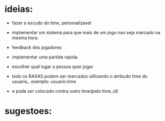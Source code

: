 # ideias:

- fazer o escudo do time, personalizavel

- implementar um sistema para que mais de um jogo nao seja marcado na mesma hora.

- feedback dos jogadores

- implementar uma partida rapida.

- escolher qual lugar a pessoa quer jogar

- todo os RAXAS podem ser marcados utilizando o atribudo time do usuario,. exemplo: usuario.time
- e pode ser colocado contra outro time(pelo time_id)

# sugestoes:
